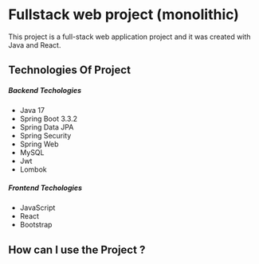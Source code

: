 # Fullstack web project (monolithic)
This project is a full-stack web application project
and it was created with Java and React.

## Technologies Of Project
<h5> Backend Techologies</h5>
<ul>
    <li>Java 17</li>
    <li>Spring Boot 3.3.2</li>
    <li>Spring Data JPA</li>
    <li>Spring Security</li>
    <li>Spring Web</li>
    <li>MySQL</li>
    <li>Jwt</li>
    <li>Lombok</li>
</ul>
<h5> Frontend Techologies</h5>
<ul>
    <li>JavaScript</li>
    <li>React</li>
    <li>Bootstrap</li>
</ul>

## How can I use the Project ?
